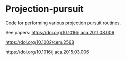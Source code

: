 # Projection-pursuit
Code for performing various projection pursuit routines.

See papers:
https://doi.org/10.1016/j.aca.2011.08.006

https://doi.org/10.1002/cem.2568

https://doi.org/10.1016/j.aca.2015.03.006
